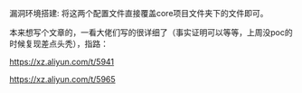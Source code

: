漏洞环境搭建: 将这两个配置文件直接覆盖core项目文件夹下的文件即可。

本来想写个文章的，一看大佬们写的很详细了（事实证明可以等等，上周没poc的时候复现差点头秃），指路：

https://xz.aliyun.com/t/5941

https://xz.aliyun.com/t/5965
